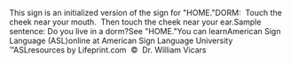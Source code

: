This sign is an initialized version of the sign for "HOME."DORM:  Touch the cheek near your mouth.  Then touch the cheek 
  near your ear.Sample sentence:
			Do you live in a dorm?See "HOME."You can learnAmerican Sign Language (ASL)online at American Sign Language University ™ASLresources by Lifeprint.com  ©  Dr. William Vicars